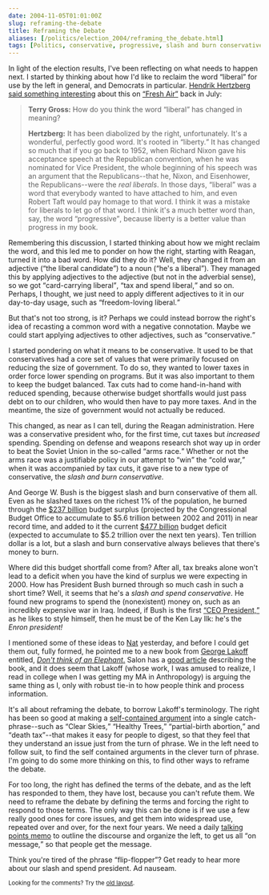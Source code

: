 ```yaml
--- 
date: 2004-11-05T01:01:00Z
slug: reframing-the-debate
title: Reframing the Debate
aliases: [/politics/election_2004/reframing_the_debate.html]
tags: [Politics, conservative, progressive, slash and burn conservative, slash and spend conservative, tax and spend, George W. Bush, Republican Party, Democrat, George Lakoff, Nat Torkington, Enron]
---
```


<p>In light of the election results, I've been reflecting on what needs to happen next. I started by thinking about how I'd like to reclaim the word <q>liberal</q> for use by the left in general, and Democrats in particular. <a href="http://www.pbs.org/newshour/character/bios/hertzberg.html" title="Hendrik Hertzberg">Hendrik Hertzberg</a> <a href="http://freshair.npr.org/day_fa.jhtml?displayValue=day;todayDate=07/14/2004" title="Hendrik Hertzberg on &#x201c;Fresh Air&#x201d;, 2004-07-14">said something interesting</a> about this on <a href="http://freshair.npr.org/" title="Fresh Air online"><q>Fresh Air</q></a> back in July:</p>

<blockquote>
  <p><strong>Terry Gross:</strong> How do you think the word <q>liberal</q> has changed in meaning?</p>

  <p><strong>Hertzberg:</strong> It has been diabolized by the right, unfortunately. It's a wonderful, perfectly good word. It's rooted in <q>liberty.</q> It has changed so much that if you go back to 1952, when Richard Nixon gave his acceptance speech at the Republican convention, when he was nominated for Vice President, the whole beginning of his speech was an argument that the Republicans--that he, Nixon, and Eisenhower, the Republicans--were the <em>real liberals</em>. In those days, <q>liberal</q> was a word that everybody wanted to have attached to him, and even Robert Taft would pay homage to that word. I think it was a mistake for liberals to let go of that word. I think it's a much better word than, say, the word <q>progressive</q>, because liberty is a better value than progress in my book.</p>
</blockquote>

<p>Remembering this discussion, I started thinking about how we might reclaim the word, and this led me to ponder on how the right, starting with Reagan, turned it into a bad word. How did they do it? Well, they changed it from an adjective (<q>the liberal candidate</q>) to a noun (<q>he's a liberal</q>). They managed this by applying adjectives to the adjective (but not in the adverbial sense), so we got <q>card-carrying liberal</q>, <q>tax and spend liberal,</q> and so on. Perhaps, I thought, we just need to apply different adjectives to it in our day-to-day usage, such as <q>freedom-loving liberal.</q></p>

<p>But that's not too strong, is it? Perhaps we could instead borrow the right's idea of recasting a common word with a negative connotation. Maybe we could start applying adjectives to other adjectives, such as <q>conservative.</q></p>

<p>I started pondering on what it means to be conservative. It used to be that conservatives had a core set of values that were primarily focused on reducing the size of government. To do so, they wanted to lower taxes in order force lower spending on programs. But it was also important to them to keep the budget balanced. Tax cuts had to come hand-in-hand with reduced spending, because otherwise budget shortfalls would just pass debt on to our children, who would then have to pay more taxes. And in the meantime, the size of government would not actually be reduced.</p>

<p>This changed, as near as I can tell, during the Reagan administration. Here was a conservative president who, for the first time, cut taxes but <em>increased</em> spending. Spending on defense and weapons research shot way up in order to beat the Soviet Union in the so-called <q>arms race.</q> Whether or not the arms race was a justifiable policy in our attempt to <q>win</q> the <q>cold war,</q> when it was accompanied by tax cuts, it gave rise to a new type of conservative, the <em>slash and burn conservative.</em></p>

<p>And George W. Bush is the biggest slash and burn conservative of them all. Even as he slashed taxes on the richest 1% of the population, he burned through the <a href="http://money.cnn.com/2001/10/29/economy/budget/" title="CNN Reports on the declining US budget surplus in 2001">$237 billion</a> budget surplus (projected by the Congressional Budget Office to accumulate to $5.6 trillion between 2002 and 2011) in near record time, and added to it the current <a href="http://www.democrats.org/specialreports/2005budget/surplus.html" title="DNC Special Reports: Bush's 2005 Budget: A Deficit Disaster">$477 billion</a> budget deficit (expected to accumulate to $5.2 trillion over the next ten years). Ten trillion dollar is a lot, but a slash and burn conservative always believes that there's money to burn.</p>

<p>Where did this budget shortfall come from? After all, tax breaks alone won't lead to a deficit when you have the kind of surplus we were expecting in 2000. How has President Bush burned through so much cash in such a short time? Well, it seems that he's a <em>slash and spend conservative</em>. He found new programs to spend the (nonexistent) money on, such as an incredibly expensive war in Iraq. Indeed, if Bush is the first <a href="http://www.washingtonmonthly.com/archives/individual/2004_05/003829.php" title="&#x201c;Our CEO President&#x201d;"><q>CEO President,</q></a> as he likes to style himself, then he must be of the Ken Lay Ilk: he's the <em>Enron president!</em></p>

<p>I mentioned some of these ideas to <a href="http://nathan.torkington.com/articles/2004-vote.html" title="Understanding the 2004 Vote">Nat</a> yesterday, and before I could get them out, fully formed, he pointed me to a new book from <a href="http://www.georgelakoff.com/blog/" title="George Lakoff Blog">George Lakoff</a> entitled, <a href="https://www.amazon.com/exec/obidos/tg/detail/-/1931498717/justatheory-20" title="Buy &#x201c;Don't think of an Elephant&#x201d; on Amazon.com"><cite>Don't think of an Elephant</cite>.</a> Salon has a <a href="http://www.salon.com/news/feature/2004/10/02/lakoff/print.html" title="&#x201c;Winning the war of words&#x201d;">good article</a> describing the book, and it does seem that Lakoff (whose work, I was amused to realize, I read in college when I was getting my MA in Anthropology) is arguing the same thing as I, only with robust tie-in to how people think and process information.</p>

<p>It's all about reframing the debate, to borrow Lakoff's terminology. The right has been so good at making a <a href="http://www.motherjones.com/news/qa/2004/10/10_401.html" title="&#x201c;How to Talk Like a Conservative (If You Must)&#x201d;">self-contained argument</a> into a single catch-phrase--such as <q>Clear Skies,</q> <q>Healthy Trees,</q> <q>partial-birth abortion,</q> and <q>death tax</q>--that makes it easy for people to digest, so that they feel that they understand an issue just from the turn of phrase. We in the left need to follow suit, to find the self contained arguments in the clever turn of phrase. I'm going to do some more thinking on this, to find other ways to reframe the debate.</p>

<p>For too long, the right has defined the terms of the debate, and as the left has responded to them, they have lost, because you can't refute them. We need to reframe the debate by defining the terms and forcing the right to respond to those terms. The only way this can be done is if we use a few really good ones for core issues, and get them into widespread use, repeated over and over, for the next four years. We need a daily <a href="http://www.talkingpointsmemo.com/">talking points memo</a> to outline the discourse and organize the left, to get us all <q>on message,</q> so that people get the message.</p>

<p>Think you're tired of the phrase <q>flip-flopper</q>? Get ready to hear more about our slash and spend president. Ad nauseam.</p>

<p class="past"><small>Looking for the comments? Try the <a rel="nofollow" href="//past.justatheory.com/politics/election_2004/reframing_the_debate.html">old layout</a>.</small></p>


